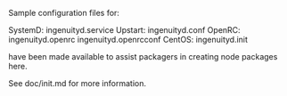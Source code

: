 Sample configuration files for:

SystemD: ingenuityd.service
Upstart: ingenuityd.conf
OpenRC:  ingenuityd.openrc
         ingenuityd.openrcconf
CentOS:  ingenuityd.init

have been made available to assist packagers in creating node packages here.

See doc/init.md for more information.
